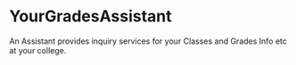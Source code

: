 YourGradesAssistant
===================

An Assistant provides inquiry services for your Classes and Grades Info etc at your college.
